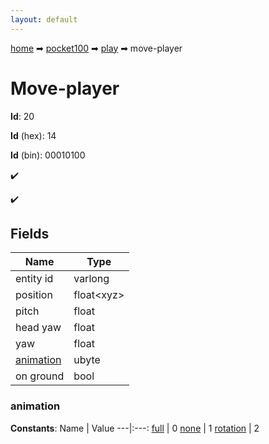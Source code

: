 ```yaml
---
layout: default
---
```


[home](/) ➡ [pocket100](/protocol/pocket100) ➡ [play](/protocol/pocket100/play) ➡ move-player

# Move-player

**Id**: 20

**Id** (hex): 14

**Id** (bin): 00010100

✔️

✔️

## Fields

Name | Type
---|---
entity id | varlong
position | float&lt;xyz&gt;
pitch | float
head yaw | float
yaw | float
[animation](#animation) | ubyte
on ground | bool

### animation

**Constants**:
Name | Value
---|:---:
[full](animation_full) | 0
[none](animation_none) | 1
[rotation](animation_rotation) | 2

